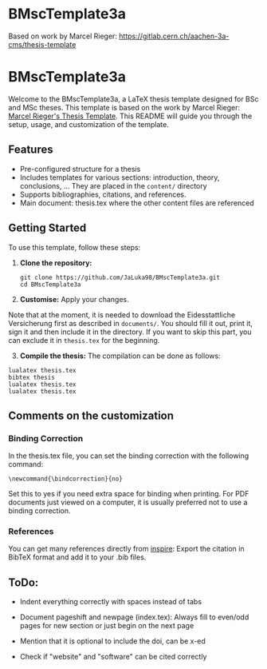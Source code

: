 # BMscTemplate3a

Based on work by Marcel Rieger: https://gitlab.cern.ch/aachen-3a-cms/thesis-template

# BMscTemplate3a

Welcome to the BMscTemplate3a, a LaTeX thesis template designed for BSc and MSc theses. This template is based on the work by Marcel Rieger: [Marcel Rieger's Thesis Template](https://gitlab.cern.ch/aachen-3a-cms/thesis-template). This README will guide you through the setup, usage, and customization of the template.

## Features

- Pre-configured structure for a thesis
- Includes templates for various sections: introduction, theory, conclusions, ... They are placed in the `content/` directory
- Supports bibliographies, citations, and references.
- Main document: thesis.tex where the other content files are referenced

## Getting Started

To use this template, follow these steps:

1. **Clone the repository:**
   ```
   git clone https://github.com/JaLuka98/BMscTemplate3a.git
   cd BMscTemplate3a
   ```

2. **Customise:**
Apply your changes. 

Note that at the moment, it is needed to download the Eidesstattliche Versicherung first as described in `documents/`. You should fill it out, print it, sign it and then include it in the directory. If you want to skip this part, you can exclude it in `thesis.tex` for the beginning.

3. **Compile the thesis:**
  The compilation can be done as follows:
  ```
  lualatex thesis.tex
  bibtex thesis
  lualatex thesis.tex
  lualatex thesis.tex
  ```

## Comments on the customization
### Binding Correction
In the thesis.tex file, you can set the binding correction with the following command:

`\newcommand{\bindcorrection}{no}`

Set this to yes if you need extra space for binding when printing. For PDF documents just viewed on a computer, it is usually preferred not to use a binding correction.

### References
You can get many references directly from [inspire](https://inspirehep.net/):
Export the citation in BibTeX format and add it to your .bib files.



## ToDo:
- Indent everything correctly with spaces instead of tabs

- Document pageshift and newpage (index.tex): Always fill to even/odd pages for new section or just begin on the next page

- Mention that it is optional to include the doi, can be x-ed

- Check if "website" and "software" can be cited correctly
